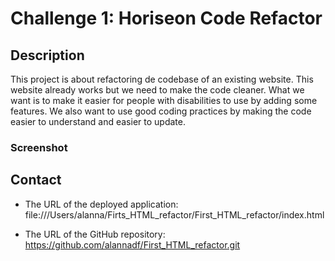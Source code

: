 # Challenge 1: Horiseon Code Refactor

## Description

This project is about refactoring de codebase of an existing website. This website already works but we need to make the code cleaner. What we want is to make it easier for people with disabilities to use by adding some features. We also want to use good coding practices by making the code easier to understand and easier to update.  


### Screenshot



## Contact


* The URL of the deployed application:
file:///Users/alanna/Firts_HTML_refactor/First_HTML_refactor/index.html

* The URL of the GitHub repository:
https://github.com/alannadf/First_HTML_refactor.git
